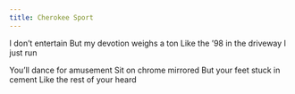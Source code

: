 ```yaml
---
title: Cherokee Sport
---
```

I don’t entertain
But my devotion weighs a ton
Like the ’98 in the driveway 
I just run

You’ll dance for amusement
Sit on chrome mirrored
But your feet stuck in cement
Like the rest of your heard